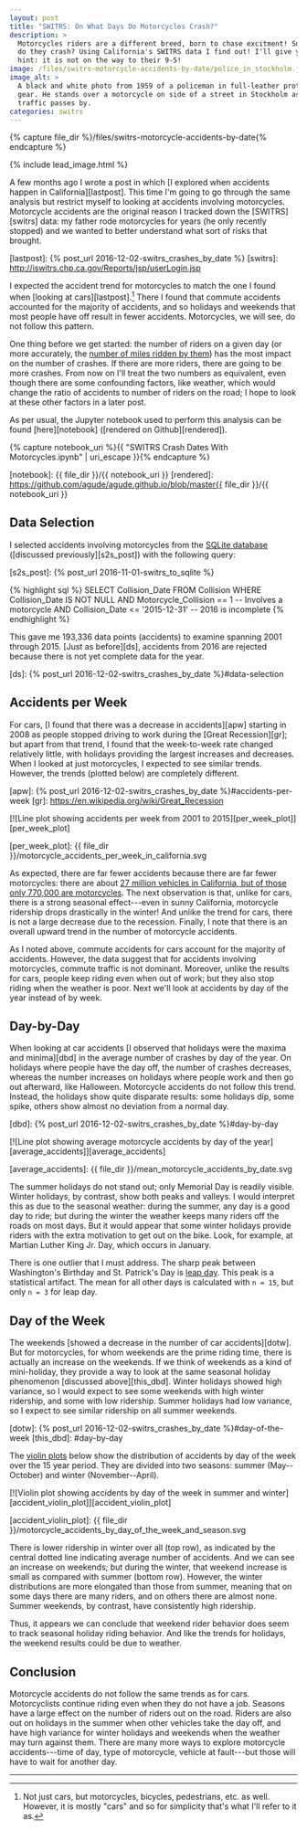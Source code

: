 ```yaml
---
layout: post
title: "SWITRS: On What Days Do Motorcycles Crash?"
description: >
  Motorcycles riders are a different breed, born to chase excitment! So when
  do they crash? Using California's SWITRS data I find out! I'll give you a
  hint: it is not on the way to their 9-5!
image: /files/switrs-motorcycle-accidents-by-date/police_in_stockholm.jpg
image_alt: >
  A black and white photo from 1959 of a policeman in full-leather protective
  gear. He stands over a motorcycle on side of a street in Stockholm as
  traffic passes by.
categories: switrs
---
```


{% capture file_dir %}/files/switrs-motorcycle-accidents-by-date{% endcapture %}

{% include lead_image.html %}

A few months ago I wrote a post in which [I explored when accidents happen in
California][lastpost]. This time I'm going to go through the same analysis but
restrict myself to looking at accidents involving motorcycles. Motorcycle
accidents are the original reason I tracked down the [SWITRS][switrs] data: my
father rode motorcycles for years (he only recently stopped) and we wanted to
better understand what sort of risks that brought.

[lastpost]: {% post_url 2016-12-02-switrs_crashes_by_date %}
[switrs]: http://iswitrs.chp.ca.gov/Reports/jsp/userLogin.jsp

I expected the accident trend for motorcycles to match the one I found when
[looking at cars][lastpost].[^1] There I found that commute accidents
accounted for the majority of accidents, and so holidays and weekends that
most people have off result in fewer accidents. Motorcycles, we will see, do
not follow this pattern.

One thing before we get started: the number of riders on a given day (or more
accurately, the [number of miles ridden by them][vmot]) has the most impact on
the number of crashes. If there are more riders, there are going to be more
crashes. From now on I'll treat the two numbers as equivalent, even though
there are some confounding factors, like weather, which would change the ratio
of accidents to number of riders on the road; I hope to look at these other
factors in a later post.

[vmot]: https://en.wikipedia.org/wiki/Vehicle_miles_of_travel

As per usual, the Jupyter notebook used to perform this analysis can be found
[here][notebook] ([rendered on Github][rendered]).

{% capture notebook_uri %}{{ "SWITRS Crash Dates With Motorcycles.ipynb" | uri_escape }}{% endcapture %} 

[notebook]: {{ file_dir }}/{{ notebook_uri }}
[rendered]: https://github.com/agude/agude.github.io/blob/master{{ file_dir }}/{{ notebook_uri }}

## Data Selection

I selected accidents involving motorcycles from the [SQLite database][s2s]
([discussed previously][s2s_post]) with the following query:

[s2s]: https://github.com/agude/SWITRS-to-SQLite
[s2s_post]: {% post_url 2016-11-01-switrs_to_sqlite %}

{% highlight sql %}
SELECT Collision_Date FROM Collision
WHERE Collision_Date IS NOT NULL
AND Motorcycle_Collision == 1       -- Involves a motorcycle
AND Collision_Date <= '2015-12-31'  -- 2016 is incomplete
{% endhighlight %}

This gave me 193,336 data points (accidents) to examine spanning 2001 through
2015\. [Just as before][ds], accidents from 2016 are rejected because there is
not yet complete data for the year.

[ds]: {% post_url 2016-12-02-switrs_crashes_by_date %}#data-selection

## Accidents per Week

For cars, [I found that there was a decrease in accidents][apw]
starting in 2008 as people stopped driving to work during the [Great
Recession][gr]; but apart from that trend, I found that the week-to-week rate
changed relatively little, with holidays providing the largest increases and
decreases. When I looked at just motorcycles, I expected to see similar
trends. However, the trends (plotted below) are completely different.

[apw]: {% post_url 2016-12-02-switrs_crashes_by_date %}#accidents-per-week
[gr]: https://en.wikipedia.org/wiki/Great_Recession

[![Line plot showing accidents per week from 2001 to
2015][per_week_plot]][per_week_plot]

[per_week_plot]: {{ file_dir }}/motorcycle_accidents_per_week_in_california.svg

As expected, there are far fewer accidents because there are far fewer
motorcycles: there are about [27 million vehicles in California, but of those
only 770,000 are motorcycles][dot]. The next observation is that, unlike for
cars, there is a strong seasonal effect---even in sunny California, motorcycle
ridership drops drastically in the winter! And unlike the trend for cars,
there is not a large decrease due to the recession. Finally, I note that there
is an overall upward trend in the number of motorcycle accidents.

[dot]: https://www.fhwa.dot.gov/policyinformation/statistics/2012/mv1.cfm

As I noted above, commute accidents for cars account for the majority of
accidents. However, the data suggest that for accidents involving motorcycles,
commute traffic is not dominant. Moreover, unlike the results for cars, people
keep riding even when out of work; but they also stop riding when the weather
is poor. Next we'll look at accidents by day of the year instead of by week.

## Day-by-Day

When looking at car accidents [I observed that holidays were the maxima and
minima][dbd] in the average number of crashes by day of the year. On holidays
where people have the day off, the number of crashes decreases, whereas the
number increases on holidays where people work and then go out afterward, like
Halloween. Motorcycle accidents do not follow this trend. Instead, the
holidays show quite disparate results: some holidays dip, some spike, others
show almost no deviation from a normal day.

[dbd]: {% post_url 2016-12-02-switrs_crashes_by_date %}#day-by-day

[![Line plot showing average motorcycle accidents by day of the
year][average_accidents]][average_accidents]

[average_accidents]: {{ file_dir }}/mean_motorcycle_accidents_by_date.svg

The summer holidays do not stand out; only Memorial Day is readily visible.
Winter holidays, by contrast, show both peaks and valleys. I would interpret
this as due to the seasonal weather: during the summer, any day is a good day
to ride; but during the winter the weather keeps many riders off the roads on
most days. But it would appear that some winter holidays provide riders with
the extra motivation to get out on the bike. Look, for example, at Martian
Luther King Jr. Day, which occurs in January.

There is one outlier that I must address. The sharp peak between Washington's
Birthday and St. Patrick's Day is [leap day][leapday]. This peak is a
statistical artifact. The mean for all other days is calculated with `n = 15`,
but only `n = 3` for leap day.

[leapday]: https://en.wikipedia.org/wiki/February_29

## Day of the Week

The weekends [showed a decrease in the number of car accidents][dotw]. But for
motorcycles, for whom weekends are the prime riding time, there is actually an
increase on the weekends. If we think of weekends as a kind of mini-holiday,
they provide a way to look at the same seasonal holiday phenomenon [discussed
above][this_dbd]. Winter holidays showed high variance, so I would expect to
see some weekends with high winter ridership, and some with low ridership.
Summer holidays had low variance, so I expect to see similar ridership on all
summer weekends.

[dotw]: {% post_url 2016-12-02-switrs_crashes_by_date %}#day-of-the-week
[this_dbd]: #day-by-day

The [violin plots][violin] below show the distribution of accidents by day of
the week over the 15 year period. They are divided into two seasons: summer
(May--October) and winter (November--April).

[violin]: https://en.wikipedia.org/wiki/Violin_plot

[![Violin plot showing accidents by day of the week in summer and
winter][accident_violin_plot]][accident_violin_plot]

[accident_violin_plot]: {{ file_dir }}/motorcycle_accidents_by_day_of_the_week_and_season.svg

There is lower ridership in winter over all (top row), as indicated by the
central dotted line indicating average number of accidents. And we can see an
increase on weekends; but during the winter, that weekend increase is small as
compared with summer (bottom row). However, the winter distributions are more
elongated than those from summer, meaning that on some days there are many
riders, and on others there are almost none. Summer weekends, by contrast,
have consistently high ridership.

Thus, it appears we can conclude that weekend rider behavior does seem to
track seasonal holiday riding behavior. And like the trends for holidays, the
weekend results could be due to weather.

## Conclusion

Motorcycle accidents do not follow the same trends as for cars. Motorcyclists
continue riding even when they do not have a job.  Seasons have a large effect
on the number of riders out on the road. Riders are also out on holidays in
the summer when other vehicles take the day off, and have high variance for
winter holidays and weekends when the weather may turn against them. There are
many more ways to explore motorcycle accidents---time of day, type of
motorcycle, vehicle at fault---but those will have to wait for another day.

---

[^1]: Not just cars, but motorcycles, bicycles, pedestrians, etc. as well. However, it is mostly "cars" and so for simplicity that's what I'll refer to it as.
